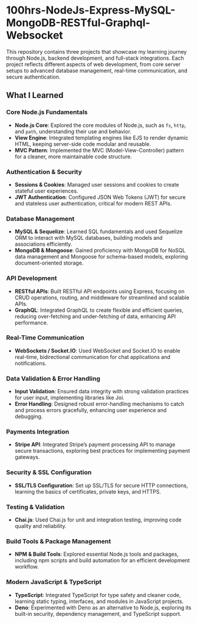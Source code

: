 # 100hrs-NodeJs-Express-MySQL-MongoDB-RESTful-Graphql-Websocket

This repository contains three projects that showcase my learning journey through Node.js, backend development, and full-stack integrations. Each project reflects different aspects of web development, from core server setups to advanced database management, real-time communication, and secure authentication.

## What I Learned

### Core Node.js Fundamentals
- **Node.js Core**: Explored the core modules of Node.js, such as `fs`, `http`, and `path`, understanding their use and behavior.
- **View Engine**: Integrated templating engines like EJS to render dynamic HTML, keeping server-side code modular and reusable.
- **MVC Pattern**: Implemented the MVC (Model-View-Controller) pattern for a cleaner, more maintainable code structure.

### Authentication & Security
- **Sessions & Cookies**: Managed user sessions and cookies to create stateful user experiences.
- **JWT Authentication**: Configured JSON Web Tokens (JWT) for secure and stateless user authentication, critical for modern REST APIs.

### Database Management
- **MySQL & Sequelize**: Learned SQL fundamentals and used Sequelize ORM to interact with MySQL databases, building models and associations efficiently.
- **MongoDB & Mongoose**: Gained proficiency with MongoDB for NoSQL data management and Mongoose for schema-based models, exploring document-oriented storage.

### API Development
- **RESTful APIs**: Built RESTful API endpoints using Express, focusing on CRUD operations, routing, and middleware for streamlined and scalable APIs.
- **GraphQL**: Integrated GraphQL to create flexible and efficient queries, reducing over-fetching and under-fetching of data, enhancing API performance.

### Real-Time Communication
- **WebSockets / Socket.IO**: Used WebSocket and Socket.IO to enable real-time, bidirectional communication for chat applications and notifications.

### Data Validation & Error Handling
- **Input Validation**: Ensured data integrity with strong validation practices for user input, implementing libraries like Joi.
- **Error Handling**: Designed robust error-handling mechanisms to catch and process errors gracefully, enhancing user experience and debugging.

### Payments Integration
- **Stripe API**: Integrated Stripe’s payment processing API to manage secure transactions, exploring best practices for implementing payment gateways.

### Security & SSL Configuration
- **SSL/TLS Configuration**: Set up SSL/TLS for secure HTTP connections, learning the basics of certificates, private keys, and HTTPS.

### Testing & Validation
- **Chai.js**: Used Chai.js for unit and integration testing, improving code quality and reliability.

### Build Tools & Package Management
- **NPM & Build Tools**: Explored essential Node.js tools and packages, including npm scripts and build automation for an efficient development workflow.

### Modern JavaScript & TypeScript
- **TypeScript**: Integrated TypeScript for type safety and cleaner code, learning static typing, interfaces, and modules in JavaScript projects.
- **Deno**: Experimented with Deno as an alternative to Node.js, exploring its built-in security, dependency management, and TypeScript support.
